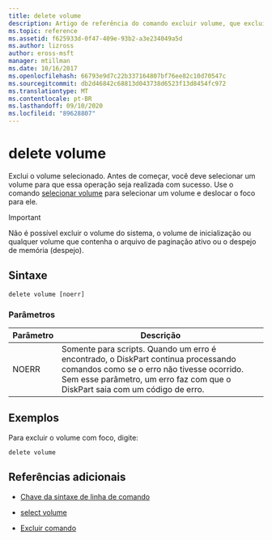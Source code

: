 ```yaml
---
title: delete volume
description: Artigo de referência do comando excluir volume, que exclui o volume selecionado.
ms.topic: reference
ms.assetid: f625933d-0f47-409e-93b2-a3e234049a5d
ms.author: lizross
author: eross-msft
manager: mtillman
ms.date: 10/16/2017
ms.openlocfilehash: 66793e9d7c22b337164807bf76ee82c10d70547c
ms.sourcegitcommit: db2d46842c68813d043738d6523f13d8454fc972
ms.translationtype: MT
ms.contentlocale: pt-BR
ms.lasthandoff: 09/10/2020
ms.locfileid: "89628807"
---
```

# <a name="delete-volume"></a>delete volume

Exclui o volume selecionado. Antes de começar, você deve selecionar um volume para que essa operação seja realizada com sucesso. Use o comando [selecionar volume](select-volume.md) para selecionar um volume e deslocar o foco para ele.

> [!IMPORTANT]
> Não é possível excluir o volume do sistema, o volume de inicialização ou qualquer volume que contenha o arquivo de paginação ativo ou o despejo de memória (despejo).

## <a name="syntax"></a>Sintaxe

```
delete volume [noerr]
```

### <a name="parameters"></a>Parâmetros

| Parâmetro | Descrição |
| --------- | ----------- |
| NOERR | Somente para scripts. Quando um erro é encontrado, o DiskPart continua processando comandos como se o erro não tivesse ocorrido. Sem esse parâmetro, um erro faz com que o DiskPart saia com um código de erro. |

## <a name="examples"></a>Exemplos

Para excluir o volume com foco, digite:

```
delete volume
```

## <a name="additional-references"></a>Referências adicionais

- [Chave da sintaxe de linha de comando](command-line-syntax-key.md)

- [select volume](select-volume.md)

- [Excluir comando](delete.md)
